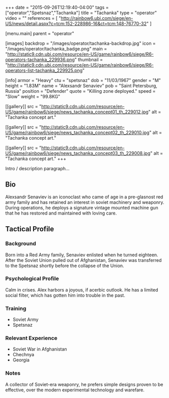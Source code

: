 +++
date = "2015-09-26T12:19:40-04:00"
tags = ["operator","Spetsnaz","Tachanka"]
title = "Tachanka"
type = "operator"
video = ""
references = [
  "http://rainbow6.ubi.com/siege/en-US/news/detail.aspx?c=tcm:152-228986-16&ct=tcm:148-76770-32"
]

[menu.main]
  parent = "operator"

[images]
  backdrop = "/images/operator/tachanka-backdrop.jpg"
  icon = "/images/operator/tachanka_badge.png"
  main = "http://static9.cdn.ubi.com/resource/en-US/game/rainbow6/siege/R6-operators-tachanka_229936.png"
  thumbnail = "http://static9.cdn.ubi.com/resource/en-US/game/rainbow6/siege/R6-operators-list-tachanka_229925.png"

[info]
  armor = "Heavy"
  ctu = "spetsnaz"
  dob = "11/03/1967"
  gender = "M"
  height = "1.83M"
  name = "Alexsandr Senaviev"
  pob = "Saint Petersburg, Russia"
  position = "Defender"
  quote = "Killing zone deployed."
  speed = "Slow"
  weight = "99.8KG"

[[gallery]]
  src = "http://static9.cdn.ubi.com/resource/en-US/game/rainbow6/siege/news_tachanka_concept01_th_229012.jpg"
  alt = "Tachanka concept art."

[[gallery]]
  src = "http://static9.cdn.ubi.com/resource/en-US/game/rainbow6/siege/news_tachanka_concept02_th_229010.jpg"
  alt = "Tachanka concept art."

[[gallery]]
  src = "http://static9.cdn.ubi.com/resource/en-US/game/rainbow6/siege/news_tachanka_concept03_th_229008.jpg"
  alt = "Tachanka concept art."
+++

Intro / description paragraph...<!--more-->

## Bio

Alexsandr Senaviev is an iconoclast who came of age in a pre-glasnost red army family and has retained an interest in soviet machinery and weaponry. During operations, he deploys a signature vintage mounted machine gun that he has restored and maintained with loving care.

## Tactical Profile

### Background

Born into a Red Army family, Senaviev enlisted when he turned eighteen. After the Soviet Union pulled out of Afghanistan, Senaviev was transferred to the Spetsnaz shortly before the collapse of the Union.

### Psychological Profile

Calm in crises. Alex harbors a joyous, if acerbic outlook. He has a limited social filter, which has gotten him into trouble in the past.

### Training

* Soviet Army
* Spetsnaz

### Relevant Experience

* Soviet War in Afghanistan
* Chechnya
* Georgia

### Notes

A collector of Soviet-era weaponry, he prefers simple designs proven to be effective, over the modern experimental technology and warefare.
